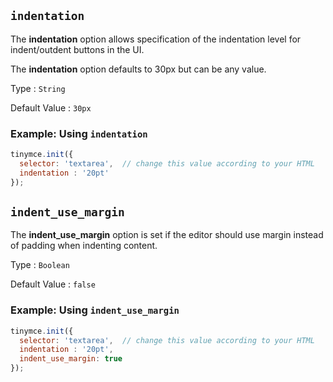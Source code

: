 ## `indentation`

The **indentation** option allows specification of the indentation level for indent/outdent buttons in the UI.

The **indentation** option defaults to 30px but can be any value.

Type
: `String`

Default Value
: `30px`

### Example: Using `indentation`

```js
tinymce.init({
  selector: 'textarea',  // change this value according to your HTML
  indentation : '20pt'
});
```

## `indent_use_margin`

The **indent_use_margin** option is set if the editor should use margin instead of padding when indenting content.

Type
: `Boolean`

Default Value
: `false`

### Example: Using `indent_use_margin`

```js
tinymce.init({
  selector: 'textarea',  // change this value according to your HTML
  indentation : '20pt',
  indent_use_margin: true
});
```

